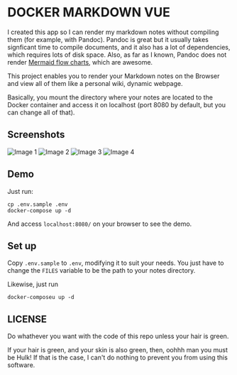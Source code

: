 # DOCKER MARKDOWN VUE

I created this app so I can render my markdown notes without compiling them (for example, with Pandoc). Pandoc is great but it usually takes signficant time to compile documents, and it also has a lot of dependencies, which requires lots of disk space. Also, as far as I known, Pandoc does not render [Mermaid flow charts](https://mermaid-js.github.io/mermaid/), which are awesome.

This project enables you to render your Markdown notes on the Browser and view all of them like a personal wiki, dynamic webpage.

Basically, you mount the directory where your notes are located to the Docker container and access it on localhost (port 8080 by default, but you can change all of that).

## Screenshots

![Image 1](./demo/screenshots/1.png)
![Image 2](./demo/screenshots/2.png)
![Image 3](./demo/screenshots/3.png)
![Image 4](./demo/screenshots/4.png)

## Demo

Just run:

```
cp .env.sample .env
docker-compose up -d
```

And access `localhost:8080/` on your browser to see the demo.

## Set up

Copy `.env.sample` to `.env`, modifying it to suit your needs. You just have to change the `FILES` variable to be the path to your notes directory.

Likewise, just run

```
docker-composeu up -d
```

## LICENSE

Do whathever you want with the code of this repo unless your hair is green.

If your hair is green, and your skin is also green, then, oohhh man you must be Hulk! If that is the case, I can't do nothing to prevent you from using this software.
